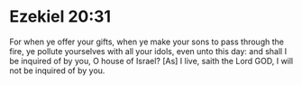# Ezekiel 20:31

For when ye offer your gifts, when ye make your sons to pass through the fire, ye pollute yourselves with all your idols, even unto this day: and shall I be inquired of by you, O house of Israel? [As] I live, saith the Lord GOD, I will not be inquired of by you.